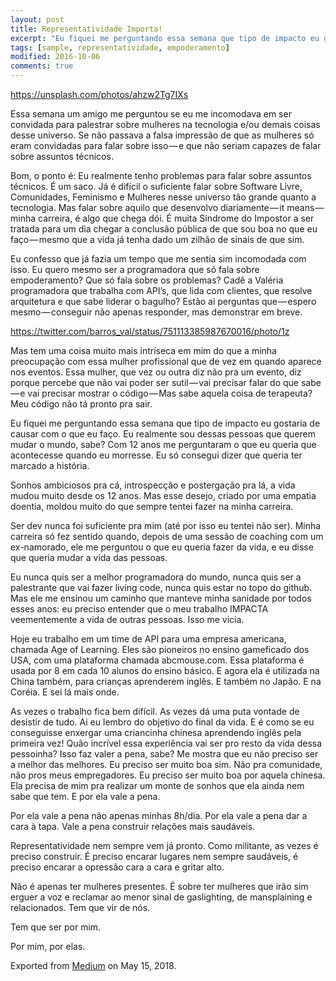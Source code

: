 ```yaml
---
layout: post
title: Representatividade Importa!
excerpt: "Eu fiquei me perguntando essa semana que tipo de impacto eu gostaria de causar com o que eu faço. Eu realmente sou dessas pessoas que querem mudar o mundo, sabe? Com 12 anos me perguntaram o que eu queria que acontecesse quando eu morresse. Eu só consegui dizer que queria ter marcado a história."
tags: [sample, representatividade, empoderamento]
modified: 2016-10-06
comments: true
---
```



https://unsplash.com/photos/ahzw2Tg7IXs

Essa semana um amigo me perguntou se eu me incomodava em ser convidada para palestrar sobre mulheres na tecnologia e/ou demais coisas desse universo. Se não passava a falsa impressão de que as mulheres só eram convidadas para falar sobre isso — e que não seriam capazes de falar sobre assuntos técnicos.

Bom, o ponto é: Eu realmente tenho problemas para falar sobre assuntos técnicos. É um saco. Já é difícil o suficiente falar sobre Software Livre, Comunidades, Feminismo e Mulheres nesse universo tão grande quanto a tecnologia. Mas falar sobre aquilo que desenvolvo diariamente — it means — minha carreira, é algo que chega dói. É muita Síndrome do Impostor a ser tratada para um dia chegar a conclusão pública de que sou boa no que eu faço — mesmo que a vida já tenha dado um zilhão de sinais de que sim.

Eu confesso que já fazia um tempo que me sentia sim incomodada com isso. Eu quero mesmo ser a programadora que só fala sobre empoderamento? Que só fala sobre os problemas? Cadê a Valéria programadora que trabalha com API’s, que lida com clientes, que resolve arquitetura e que sabe liderar o bagulho? Estão ai perguntas que — espero mesmo — conseguir não apenas responder, mas demonstrar em breve.

https://twitter.com/barros_val/status/751113385987670016/photo/1z


Mas tem uma coisa muito mais intríseca em mim do que a minha preocupação com essa mulher profissional que de vez em quando aparece nos eventos. Essa mulher, que vez ou outra diz não pra um evento, diz porque percebe que não vai poder ser sutil — vai precisar falar do que sabe — e vai precisar mostrar o código — Mas sabe aquela coisa de terapeuta? Meu código não tá pronto pra sair.

Eu fiquei me perguntando essa semana que tipo de impacto eu gostaria de causar com o que eu faço. Eu realmente sou dessas pessoas que querem mudar o mundo, sabe? Com 12 anos me perguntaram o que eu queria que acontecesse quando eu morresse. Eu só consegui dizer que queria ter marcado a história.

Sonhos ambiciosos pra cá, introspecção e postergação pra lá, a vida mudou muito desde os 12 anos. Mas esse desejo, criado por uma empatia doentia, moldou muito do que sempre tentei fazer na minha carreira.

Ser dev nunca foi suficiente pra mim (até por isso eu tentei não ser). Minha carreira só fez sentido quando, depois de uma sessão de coaching com um ex-namorado, ele me perguntou o que eu queria fazer da vida, e eu disse que queria mudar a vida das pessoas.

Eu nunca quis ser a melhor programadora do mundo, nunca quis ser a palestrante que vai fazer living code, nunca quis estar no topo do github. Mas ele me ensinou um caminho que manteve minha sanidade por todos esses anos: eu preciso entender que o meu trabalho IMPACTA veementemente a vida de outras pessoas. Isso me vicia.

Hoje eu trabalho em um time de API para uma empresa americana, chamada Age of Learning. Eles são pioneiros no ensino gameficado dos USA, com uma plataforma chamada abcmouse.com. Essa plataforma é usada por 8 em cada 10 alunos do ensino básico. E agora ela é utilizada na China também, para crianças aprenderem inglês. E também no Japão. E na Coréia. E sei lá mais onde.

As vezes o trabalho fica bem difícil. As vezes dá uma puta vontade de desistir de tudo. Ai eu lembro do objetivo do final da vida. E é como se eu conseguisse enxergar uma criancinha chinesa aprendendo inglês pela primeira vez! Quão incrível essa experiência vai ser pro resto da vida dessa pessoinha? Isso faz valer a pena, sabe? Me mostra que eu não preciso ser a melhor das melhores. Eu preciso ser muito boa sim. Não pra comunidade, não pros meus empregadores. Eu preciso ser muito boa por aquela chinesa. Ela precisa de mim pra realizar um monte de sonhos que ela ainda nem sabe que tem. E por ela vale a pena.

Por ela vale a pena não apenas minhas 8h/dia. Por ela vale a pena dar a cara à tapa. Vale a pena construir relações mais saudáveis.

Representatividade nem sempre vem já pronto. Como militante, as vezes é preciso construir. É preciso encarar lugares nem sempre saudáveis, é preciso encarar a opressão cara a cara e gritar alto.

Não é apenas ter mulheres presentes. É sobre ter mulheres que irão sim erguer a voz e reclamar ao menor sinal de gaslighting, de mansplaining e relacionados. Tem que vir de nós.

Tem que ser por mim.

Por mim, por elas.

Exported from <a href="https://medium.com">Medium</a> on May 15, 2018.</p>
